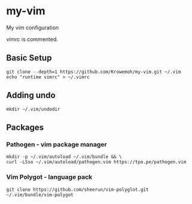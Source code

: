 # my-vim

My vim configuration

vimrc is commented.

## Basic Setup

    git clone --depth=1 https://github.com/Krowemoh/my-vim.git ~/.vim
    echo "runtime vimrc" > ~/.vimrc
    
## Adding undo

    mkdir ~/.vim/undodir

## Packages

### Pathogen - vim package manager

    mkdir -p ~/.vim/autoload ~/.vim/bundle && \
    curl -LSso ~/.vim/autoload/pathogen.vim https://tpo.pe/pathogen.vim

### Vim Polygot - language pack

    git clone https://github.com/sheerun/vim-polyglot.git ~/.vim/bundle/vim-polygot


